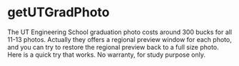 # getUTGradPhoto
The UT Engineering School graduation photo costs around 300 bucks for all 11-13 photos.
Actually they offers a regional preview window for each photo, and you can try to restore the regional preview back to a full size photo.
Here is a quick try that works. 
No warranty, for study purpose only.
